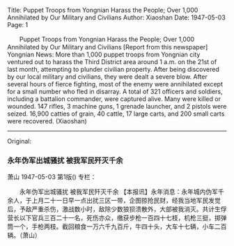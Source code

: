 Title: Puppet Troops from Yongnian Harass the People; Over 1,000 Annihilated by Our Military and Civilians
Author: Xiaoshan
Date: 1947-05-03
Page: 1

　　Puppet Troops from Yongnian Harass the People;
    Over 1,000 Annihilated by Our Military and Civilians
    [Report from this newspaper] Yongnian News: More than 1,000 puppet troops from Yongnian city ventured out to harass the Third District area around 1 a.m. on the 21st of last month, attempting to plunder civilian property. After being discovered by our local military and civilians, they were dealt a severe blow. After several hours of fierce fighting, most of the enemy were annihilated except for a small number who fled in disarray. A total of 321 officers and soldiers, including a battalion commander, were captured alive. Many were killed or wounded. 147 rifles, 3 machine guns, 1 grenade launcher, and 2 pistols were seized. 16,900 catties of grain, 40 cattle, 17 large carts, and 200 small carts were recovered. (Xiaoshan)



<hr /> 

Original: 


### 永年伪军出城骚扰  被我军民歼灭千余
萧山
1947-05-03
第1版()
专栏：

　　永年伪军出城骚扰
    被我军民歼灭千余
    【本报讯】永年消息：永年城内伪军千余人，于上月二十一日早一点出扰三区一带，企图掠抢民财，经我当地军民发觉后，予敌严重杀伤，激战数小时，敌除少数狼狈溃散外，大部被我消灭。共计生俘营长以下官兵三百二十一名，死伤亦众，缴获步枪一百四十七枝，机枪三挺，掷弹筒一个，手枪两枝。截回粮食一万六千九百斤，牛四十头，大车十七辆，小车二百辆。（萧山）
